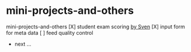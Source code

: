 # mini-projects-and-others
mini-projects-and-others
[X] student exam scoring [by Sven](https://pythonandvba.com/blog/how-to-create-an-excel-data-entry-form-in-10-minutes-using-python-no-vba-easy-simple/)
[X] input form for meta data
[ ] feed quality control
- next ...